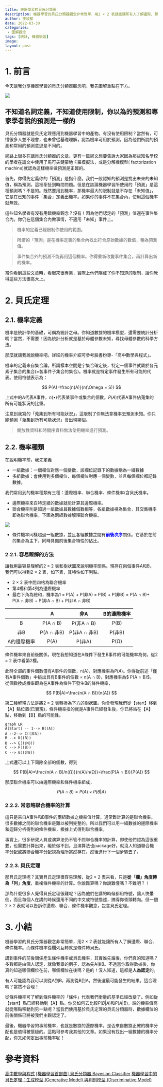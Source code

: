 ```yaml
---
title: 機器學習的貝氏分類器
description: 機器學習的貝氏分類器觀念非常簡單，用2 × 2 表就能讓所有人了解邊際、聯合、條件機率。而條件機率從欄列互轉就是條件轉貝氏。這類加入機率的演算法有兩個大問題：事前機率有符合數據特性嗎？變數前後關係是人為主觀認定，還是數據自己決定？
author: 李玫郁
date: 2022-03-30
categories:
 - 圖解觀念
tags: [統計, 機器學習]
image: 
layout: post
---
```


# 1. 前言

今天讓我分享機器學習的貝氏分類器觀念吧。我先圖解重點在下方。

![](https://raw.githubusercontent.com/meiyulee/pic001/master/slog/IMG_8054.JPG)

## 不知道名詞定義，不知道使用限制，你以為的預測和專家學者說的預測是一樣的

貝氏分類器就是貝氏定理應用到機器學習中的產物。有沒有使用限制？當然有，可惜很多人並不理會，也未曾從基礎理解，認為機率可用於預測。因為他們所說的預測和常用的預測意思是不同的。

網路上很多在講貝氏分類器的文章，更有一篇網文想要告訴大家因為那些知名學校的學者在論文中使用了馬可夫鏈蒙地卡羅模擬法，或是分解機模型( factorization machine)就認為這樣機率做預測是正確的。

首先，你得先定義你的「預測」是指什麼。我們一般認知的預測是找出未來的未知值，稱為預測。這裡牽扯到時間問題。但是在談論機器學習所使用的「預測」是這種預測嗎？不是的。既然要用到機率，那機率最大的限制就是不存在「未知值」，它是在已知的事件「集合」定義出機率。如果你的事件不在集合內，使用這個機率就無效。

這些知名學者有沒有用錯機率觀念？沒有！因為他們認定的「預測」值還在事件集合內。你仍在這個集合內做事情，不適用「未知」事件上。

> 機率的定義已經限制你使用的範圍。

> 所謂的「預測」是在機率定義的集合內找出符合原始數據的數值，稱為預測值。

> 事件集合外的預測不能再用這個機率。你得重新改變事件集合，再計算出新的機率。

當你看到這些文章時，看起來很專業，實際上他們隱藏了你不知道的限制，讓你覺得這些方法很高大上。

# 2. 貝氏定理

## 2.1. 機率定義

機率是統計學的基礎，可稱為統計之母。你知道數據的機率模型，還需要統計分析嗎？當然，不需要！因為統計分析就是基於母體參數未知，尋找母體參數的科學方法。

那麼就讓我說說機率吧。詳細的機率介紹可參考臉書粉專-「高中數學與程式」。

機率的定義來自集合論。所謂樣本空間是宇集合確定後，特定一個事件就屬於各元素子集合的集合(=各事件子集合的集合)。機率就是特定事件發生所有可能的代表。使用符號表示為：

$$
P(A)=\frac{n(A)}{n(\Omega = S)}
$$

上式中的$A$代表A事件，$n(\bullet)$代表某事件或集合的個數。$P(A)$代表A事件佔蒐集的所有可能狀況的比重。

注意到我寫的「蒐集到所有可能狀況」，這限制了你無法拿機率去預測未知。你只能預測「蒐集到所有可能狀況」會出現哪個。

> 開放性資料和時間序資料無法使用機率進行預測。

## 2.2. 機率種類

在說明機率前，我先定義

- 一組數據：一個欄位對應一個變數，該欄位記錄下的數據稱為一組數據
- 多組數據：會使用到多個欄位，每個欄位對應一個變數，並且每個欄位都記錄數據。

我們常用到的機率種類有三種：邊際機率、聯合機率、條件機率(含貝氏機率。

- 邊際機率來自特定組的數據就能計算其邊際機率。
- 聯合機率則是超過一組數據且數據個數相等，各組數據視為集合，其交集機率即為聯合機率。下圖為兩組數據解釋聯合機率。

![](https://raw.githubusercontent.com/meiyulee/pic001/master/stat/photo_2022-03-30_17-16-55.jpg)

- 條件機率同樣超過一組數據，並且各組數據之間有<font color="blue"><b>前後次序</b></font>關係。它基於在前的集合為主下，同時具備前後集合特性的佔比。

### 2.2.1. 容易瞭解的方法

讓我用最容易理解的2 × 2 表和樹狀圖來說明機率關係。現存在兩個事件A和B，我們可以得到2 × 2 表，如下表，其特性如下列點。

- 2 × 2 表中間四格為聯合機率
- 第4欄和第4列為邊際機率
- 最右下角為總和，機率為1 = P(A) + P(非A) = P(B) + P(非B) = P(A ∩ B)+ P(A ∩ 非B) + P(非A ∩ B) + P(非A ∩ 非B)


| | A | 非A | B的邊際機率 |
| :----: | :----: | :----: | :----: |
| B | P(A ∩ B) | P(非A ∩ B) | P(B) |
| 非B | P(A ∩ 非B) | P(非A ∩ 非B) | P(非B) |
| A的邊際機率 | P(A) | P(非A) | P(Ω) |


條件機率來自前後關係，現在我想知道在A條件下發生B事件的可能機率為何。從2 × 2 表中看第2欄。

此時全部的事件個數僅有A事件的個數，n(A)，對應機率為$P(A)$。你得從前述「僅有A事件個數」中挑出具有B事件的個數 = n(A ∩ B)，對應機率為$ P(A ∩ B)$。從個數換成機率即為在A事件為條件下發生B的條件機率，

$$
P(B|A)=\frac{n(A ∩ B)}{n(A)}
$$

第二種解釋方法是將2 × 2 表轉換為下方的樹狀圖。你會發現我們從【start】移到【A】點位置(已實現)，條件機率指的就是A事件已經發生後，你已將站在【A】點，移動到【B】點的可能性。

```mermaid
graph LR
A[Start] -- 1--> B((A))
A --2--> C((非A))
B --> D((B))
B --> E((非B))
C --> F((B))
C --> G((非B))
```

上式還可以上下同除全部的個數，得到

$$
P(B|A)=\frac{n(A ∩ B)/n(Ω)}{n(A)/n(Ω)}=\frac{P(A ∩ B)}{P(A)}
$$

那麼聯合機率可以由邊際機率和條件機率組成，

$$
P(A ∩ B) = P(A) \times P(B|A)
$$

### 2.2.2. 常忽略聯合機率的計算

這只是來自A事件和B事件的兩組數據之機率值計算。通常難計算的是聯合機率。很多數據之間的聯合機率是難以被列完整的。所以我們可以用一組數據的邊際機率和迴歸分析得到的條件機率，根據上式得到聯合機率。

事實上，很多研究人員或演算法仍不管不問聯合機率的計算，即使他們認為這很重要，也需要計算出來，礙於做不到，且演算法也package好，就沒人知道聯合機率分配或將聯合機率分配視為理所當然存在，然後進行下一個步驟去了。

### 2.2.3. 貝氏定理

那貝氏定理呢？其實貝氏定理很容易理解，從2 × 2 表來看，只是**從「欄」角度轉為「列」角度**，重複條件機率的計算。你說難算嗎？你說難懂嗎？不難吧？！

那為什麼很多人覺得貝氏定理很難呢？因為他們在講的時候都用符號，讓人快暈倒，而且每個人在講的時候還用不同的中文或符號描述，搞得你昏頭轉向。但一個2 × 2 表就可以告訴你邊際、聯合、條件機率觀念，包含貝氏定理。

# 3. 小結

機器學習的貝氏分類器觀念非常簡單，用2 × 2 表就能讓所有人了解邊際、聯合、條件機率。而條件機率從欄列互轉就是條件轉貝氏。

講到事件的前後關係產生條件機率或貝氏機率，其實誰先誰後，你們真的知道嗎？多數都是由個人認定，就像我舉的例子，認為先A後B。不過當你取得數據後，你真的知道哪個欄位在前，哪個欄位在後嗎？是的！沒人知道，這都是**人為認定**的。

有人可能認為我可以測從A到B，再測從B到A，然後選最可能發生的結果。這合理嗎？當然不合理！

從條件機率可了解到條件機率的「條件」代表我們衡量的基準已經改變了。例如從【start】點已經移動到【A】點。你又如何去比較$P(B|A)$和$P(A|B)$，誰的機率值高就從哪點移動到另一點呢？當我們使用基於貝氏定理的貝氏分類器時，數據欄位的前後關係已將被我們主觀認定了。

最後，機器學習的事前機率，也就是數據的邊際機率，是否來自數據正確的機率分配也是值得被懷疑的。這點可參考我其他的文章。如果沒有找出一組數據的機率分配，你又如何定出事前機率呢！


# 參考資料

[高中數學與程式](https://www.facebook.com/mathprogramming2020)
[[機器學習首部曲] 貝氏分類器 Bayesian Classifier](https://pyecontech.com/2020/02/27/bayesian_classifier/)
[機器學習中的貝氏定理：生成模型 (Generative Model) 與判別模型 (Discriminative Model)](https://taweihuang.hpd.io/2017/03/21/mlbayes/)